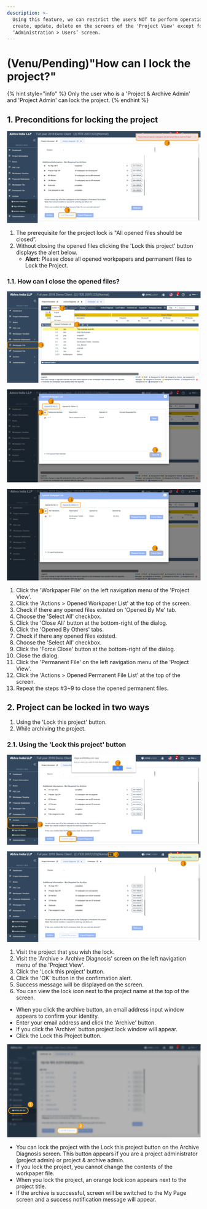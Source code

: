 ```yaml
---
description: >-
  Using this feature, we can restrict the users NOT to perform operations like
  create, update, delete on the screens of the 'Project View' except for the
  ‘Administration > Users’ screen.
---
```


# \(Venu/Pending\)"How can I lock the project?"

{% hint style="info" %}
Only the user who is a 'Project & Archive Admin' and 'Project Admin' can lock the project.
{% endhint %}

## 1. Preconditions for locking the project

![All opened files should be closed to lock the project.](../.gitbook/assets/prerequisites-for-locking-the-project-1.png)

1. The prerequisite for the project lock is "All opened files should be closed”.
2. Without closing the opened files clicking the 'Lock this project’ button displays the alert below.
   * **Alert:** Please close all opened workpapers and permanent files to Lock the Project.

### 1.1. How can I close the opened files?

![Click &apos;Workpaper File&apos; &amp;gt; Click &apos;Actions&apos; &amp;gt; Select &apos;Opened Workpaper List&apos;](../.gitbook/assets/prerequisites-for-locking-the-project-2.png)

![Click &apos;Opened By Me&apos; &amp;gt; Select all check-box &amp;gt; Click &apos;Close All&apos;](../.gitbook/assets/prerequisites-for-locking-the-project-3.png)

![Click &apos;Opened By Others&apos; &amp;gt; Select all check-box &amp;gt; Click &apos;Force Close&apos;](../.gitbook/assets/prerequisites-for-locking-the-project-4.png)

1. Click the 'Workpaper File' on the left navigation menu of the 'Project View'.
2. Click the 'Actions &gt; Opened Workpaper List' at the top of the screen.
3. Check if there any opened files existed on 'Opened By Me' tab.
4. Choose the 'Select All' checkbox.
5. Click the 'Close All' button at the bottom-right of the dialog.
6. Click the 'Opened By Others' tabs.
7. Check if there any opened files existed.
8. Choose the 'Select All' checkbox.
9. Click the 'Force Close' button at the bottom-right of the dialog.
10. Close the dialog.
11. Click the 'Permanent File' on the left navigation menu of the 'Project View'.
12. Click the 'Actions &gt; Opened Permanent File List' at the top of the screen.
13. Repeat the steps \#3~9 to close the opened permanent files.

## 2. Project can be locked in two ways

1. Using the 'Lock this project' button.
2. While archiving the project.

### 2.1. Using the 'Lock this project' button

![Project View &amp;gt; Archive menu &amp;gt; Archive Diagnosis menu &amp;gt; Lock this project button](../.gitbook/assets/lock-this-project.png)

![Project Lock icon is displayed next to the project name and all screens gets frozen](../.gitbook/assets/lock-this-project-1.png)

1. Visit the project that you wish the lock.
2. Visit the 'Archive &gt; Archive Diagnosis' screen on the left navigation menu of the 'Project View'.
3. Click the 'Lock this project' button.
4. Click the 'OK' button in the confirmation alert.
5. Success message will be displayed on the screen.
6. You can view the lock icon next to the project name at the top of the screen.

* When you click the archive button, an email address input window appears to confirm your identity.
* Enter your email address and click the 'Archive' button. 
* If you click the 'Archive' button project lock window will appear.
* Click the Lock this Project button.

![Project Home &amp;gt; Archive &amp;gt; Archive Diagnosis &amp;gt; Lock this project](../.gitbook/assets/12.png)

* You can lock the project with the Lock this project button on the Archive Diagnosis screen. This button appears if you are a project administrator \(project admin\) or project & archive admin. 
* If you lock the project, you cannot change the contents of the workpaper file. 
* When you lock the project, an orange lock icon appears next to the project title. 
* If the archive is successful, screen will be switched to the My Page screen and a success notification message will appear.

